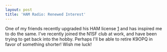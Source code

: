 ```yaml
---
layout: post
title: 'HAM Radio: Renewed Interest'
---
```


One of my friends recently upgraded his HAM license [1] and has inspired me to do the same. I've recently joined the N1SF club at work, and have been trying to get back into the hobby. Perhaps I'll be able to retire K9OPQ in favor of something shorter! Wish me luck!

[1]: http://www2.stevecrow.net/welcome/2008/4/15/ham-license-upgraded-hf-station-on-the-air.html "HAM License Upgraded, HF Station On the Air"
